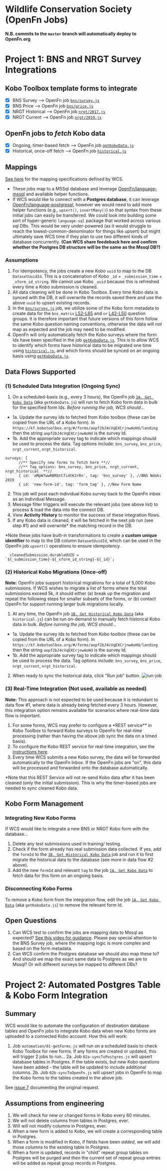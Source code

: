 # Wildlife Conservation Society (OpenFn Jobs)

**N.B. commits to the `master` branch will automatically deploy to OpenFn.org**

# Project 1: BNS and NRGT Survey Integrations
## Kobo Toolbox template forms to integrate

- [x] BNS Survey --> OpenFn job [`bns/survey.js`](https://github.com/OpenFn/wcs/blob/master/bns/survey.js)
- [x] BNS Price --> OpenFn job [`bns/price.js`](https://github.com/OpenFn/wcs/blob/master/bns/price.js)
- [x] NRGT Historical --> OpenFn job [`nrgt/2017.js`](https://github.com/OpenFn/wcs/blob/master/ngrt/2017.js)
- [x] NRGT Current --> OpenFn job [`nrgt/2019.js`](https://github.com/OpenFn/wcs/blob/master/ngrt/2019.js)

## OpenFn jobs to _fetch_ Kobo data

- [x] Ongoing, timer-based fetch --> OpenFn job [`getKoboData.js`](https://github.com/OpenFn/wcs/blob/master/bns/getKoboData.js)
- [x] Historical, once-off fetch --> OpenFn job [`historical.js`](https://github.com/OpenFn/wcs/blob/master/bns/historical.js)

## Mappings

[See here](https://docs.google.com/spreadsheets/d/1EuSCOepC3gs8nRHlh9E4Tszi5txv__WxHkRAK80FMT4/edit#gid=0) for the mapping specifications defined by WCS.

- These jobs map to a MSSql database and leverage [OpenFn/language-mssql](https://github.com/OpenFn/language-mssql) and available helper functions.
- If WCS would like to connect with a **Postgres database**, it can leverage [OpenFn/language-postgresql](https://github.com/openfn/language-postgresql), however we would need to add more helper functions (e.g., `upsert()`, `insertMany()`) so that syntax from these initial jobs can easily be transferred. We could look into building some sort of hyper-generic `language-sql` package that worked across various sql DBs. This would be very under-powered (as it would struggle to reach the lowest-common-denominator for things like upsert) but might ultimately save WCS time if they plan to use two different kinds of database concurrently. **(Can WCS share feedeback here and confirm whether the Postgres DB structure will be the same as the Mssql DB?)**

### Assumptions

1. For idempotency, the jobs create a new Kobo `uuid` to map to the DB `DatasetUuidId`. This is a concatenation of Kobo `_id` + `_submission_time` + `_xform_id_string`. We cannot use Kobo `_uuid` because this is refreshed every time a Kobo submission is cleaned.
2. All data cleaning will be done in Kobo Toolbox. Every time Kobo data is synced with the DB, it will overwrite the records saved there and use the above `uuid` to upsert existing records.
3. In the [`bns/survey.js`](https://github.com/OpenFn/wcs/blob/master/bns/survey.js) job, we utiilize some of the Kobo form metadata to create data for the `bns_matrix` [L52-L65](https://github.com/OpenFn/wcs/blob/master/bns/survey.js#L52-L65) and `nr` [L42-L50](https://github.com/OpenFn/wcs/blob/master/bns/survey.js#L42-L50) question groups. It is therefore important that future versions of this form follow the same Kobo question naming conventions, otherwise the data will _not_ map as expected and the job may need to be modified.
4. OpenFn will only automatically fetch the Kobo surveys where the form Ids have been specified in the job [`getKoboData.js`](https://github.com/OpenFn/wcs/blob/master/bns/getKoboData.js). This is to allow WCS to identify which forms have historical data to be migrated one time using [`historical.js`](https://github.com/OpenFn/wcs/blob/master/bns/historical.js), and which forms should be synced on an ongoing basis using [`getKoboData.js`](https://github.com/OpenFn/wcs/blob/master/bns/getKoboData.js).

## Data Flows Supported

### (1) Scheduled Data Integration (Ongoing Sync)

1. On a scheduled-basis (e.g., every 3 hours), the OpenFn job [`1A. Get Kobo Data`](https://www.openfn.org/projects/1168/jobs/3562) (aka `getKoboData.js`) will run to fetch Kobo form data in bulk for the specified form Ids. _Before running the job, WCS should..._

- 1a. Update the survey Ids to fetched from Kobo toolbox (these can be copied from the URL of a Kobo form). In `https://kf.kobotoolbox.org/#/forms/aopf2bJ4cVqEXCrjnwAoHd/landing` then the string `aopf2bJ4cVqEXCrjnwAoHd` is the survey Id.
- 1b. Add the appropriate survey tag to indicate which mappings should be used to process the data. Tag options include: `bns_survey`, `bns_price`, `nrgt_current`, `nrgt_historical`.

```
surveys: [
      //** Specify new forms to fetch here **//
      //** Tag options: bns_survey, bns_price, nrgt_current, nrgt_historical  **//
      { id: 'aMpW7wwRBRbtCfidtK2rRn', tag: 'bns_survey' }, //BNS Ndoki 2019
      { id: 'new-form-id', tag: 'form_tag' }, //New Form Name
```

2. This job will post each individual Kobo survey back to the OpenFn inbox as an individual Message.
3. Message filter triggers will execute the relevant jobs (see above list) to process & load the data into the connect DB.
4. View **Activity History** to monitor the success of these integration flows.
5. If any Kobo data is cleaned, it will be fetched in the next job run (see step #1) and will overwrite\* the matching record in the DB.

\*Note these jobs have built-in transformations to create a **custom unique identifier** to map to the DB column `DatasetUuidId`, which can be used in the OpenFn job `upsert()` operations to ensure idempotency.

```
  cleanedSubmission.durableUUID = `${_submission_time}-${_xform_id_string}-${_id}`;
```

### (2) Historical Kobo Migrations (Once-off)

**Note:** OpenFn jobs support historical migrations for a total of 5,000 Kobo submissions. If WCS wishes to migrate a list of forms where the total submissions exceed 5k, it should either (a) break up the migration and repeat the following steps for smaller subsets of the forms, or (b) contact OpenFn for support running larger bulk migrations locally.

1. At any time, the OpenFn job [`1B. Get Historical Kobo Data`](https://www.openfn.org/projects/1168/jobs/3542) (aka `historical.js`) can be run on-demand to manually fetch historical Kobo data in bulk. _Before running the job, WCS should..._

- 1a. Update the survey Ids to fetched from Kobo toolbox (these can be copied from the URL of a Kobo form). In `https://kf.kobotoolbox.org/#/forms/aopf2bJ4cVqEXCrjnwAoHd/landing` then the string `aopf2bJ4cVqEXCrjnwAoHd` is the survey Id.
- 1b. Add the appropriate survey tag to indicate which mappings should be used to process the data. Tag options include: `bns_survey`, `bns_price`, `nrgt_current`, `nrgt_historical`.

2. When ready to sync the historical data, click "Run job" button.
   ![run-job](run-this-job.png)

### (3) Real-Time Integration (Not used, available as needed)

**Note:** This approach is not expected to be used because it is redundant to data flow #1, where data is already being fetched every 3 hours. However, this integration option remains available for scenarios where real-time data flow is important.

1. For some forms, WCS may prefer to configure a \*REST service\*\* in Kobo Toolbox to forward Kobo surveys to OpenFn for real-time processing (rather than having the above job sync the data on a timed basis).
2. To configure the Kobo REST service for real-time integration, see the [instructions here](https://docs.google.com/document/d/14V4GgvH2eorchO6s7AOwDCIkn4JhqBb6A6SsC46GJmY/edit?usp=sharing).
3. Every time WCS submits a new Kobo survey, the data will be forwarded automatically to the OpenFn Inbox. If the OpenFn jobs are "on", this data will be processed and forwarded onto the database automatically.

\*Note that this REST Service will not re-send Kobo data after it has been cleaned (only the initial submission). This is why the timer-based jobs are needed to sync cleaned Kobo data.

## Kobo Form Management

### Integrating New Kobo Forms

If WCS would like to integrate a new BNS or NRGT Kobo form with the database...

1. Delete any test submissions used in training/ testing.
2. Check if the form already has real submission data collected. If yes, add the `formId` to the [`1B. Get Historical Kobo Data`](https://www.openfn.org/projects/1168/jobs/3542) job and run it to first migrate the historical data to the database (see more in data flow #2 above).
3. Add the new `formId` and relevant `tag` to the job [`1A. Get Kobo Data`](https://www.openfn.org/projects/1168/jobs/3562) to fetch data for this form on an ongoing basis.

### Disconnecting Kobo Forms

To remove a Kobo form from the integration flow, edit the job [`1A. Get Kobo Data`](https://www.openfn.org/projects/1168/jobs/3562) (aka `getKoboData.js`) to remove the relevant form Id.

## Open Questions

1. Can WCS test to confirm the jobs are mapping data to Mssql as expected? [See this video for guidance](http://somup.com/cYQjQxX02A). Please pay special attention to the BNS Survey job, where the mapping logic is more complex and based on the form metadata.
2. Can WCS confirm the Postgres database we should also map these to? And should we map the exact same data to Postgres as we are to Mssql? Or will different surveys be mapped to different DBs?

# Project 2: Automated Postgres Table & Kobo Form Integration
## Summary
WCS would like to automate the configuration of destination database tables and OpenFn jobs to integrate Kobo data when new Kobo forms are uploaded to a connected Kobo account. How this will work: 
1. Job `automation/01-getForms.js` will run on a scheduled basis to check Kobo Toolbox for new forms. If any forms are created or updated, this will trigger 2 jobs to run...
2a. Job `02a-syncToPostgres.js` will upsert database tables in Postgres. If the table exists, but new Kobo questions have been added - the table will be updated to include additional columns. 
2b. Job `02b-syncToOpenFn.js` will upsert jobs in OpenFn to map the Kobo forms to the tables created in the above job. 

See [issue 7](https://github.com/OpenFn/wcs-consocsci/issues/7) documenting the original request. 

## Assumptions from engineering

1. We will check for new or changed forms in Kobo every 60 minutes.
2. We will not delete columns from tables in Postgres, ever.
3. Will will not modify columns in Postgres, ever.
4. When a new form is added to Kobo, we will create a corresponding table in
   Postgres.
5. When a form is modified in Kobo, if fields have been _added_, we will add
   those columns to the existing table in Postgres.
6. When a form is updated, records in "child" repeat group tables on Postgres
   will be purged and _then_ the current set of repeat group entries will be
   added as repeat group records in Postgres.
